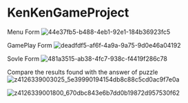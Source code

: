 # KenKenGameProject

Menu Form
![44e37fb5-b488-4eb1-92e1-184b36923fc5](https://user-images.githubusercontent.com/89408268/220270644-03a748df-a06c-40cf-8c7a-613f7cb7bdc2.png)

GamePlay Form
![deadfdf5-af6f-4a9a-9a75-9d0e46a04192](https://user-images.githubusercontent.com/89408268/220270657-d137638e-ddd5-4cf1-843f-1a4e4e5c71df.png)

Sovle Form
![481a3515-ab38-4fc7-938c-f4419f286c78](https://user-images.githubusercontent.com/89408268/220270665-a6965916-e330-41af-a7bd-c46876705d14.png)

Compare the results found with the answer of puzzle
![z4126339003025_5e39990194154db8c88c5cd0ac9f7e0a](https://user-images.githubusercontent.com/89408268/220271208-77a1cc56-fe22-4c67-afd4-a997975cb124.jpg)

![z4126339001800_670dbc843e6b7dd0b19872d957530f62](https://user-images.githubusercontent.com/89408268/220271214-0a19d4c1-9996-4452-bde5-f5104104bd78.jpg)
